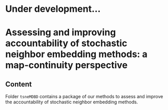 # Under development...

# Assessing and improving accountability of stochastic neighbor embedding methods: a map-continuity perspective

## Content

Folder `tsneMDBD` contains a package of our methods to assess and improve the accountability of stochastic neighbor embedding methods.
